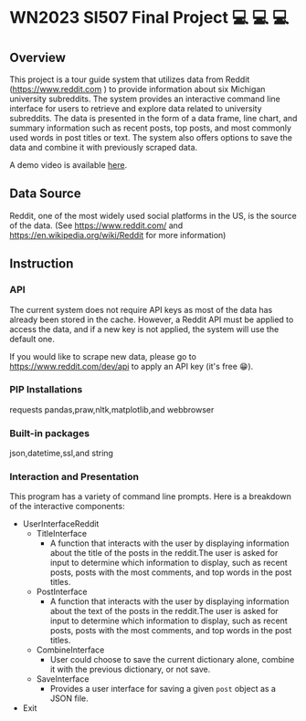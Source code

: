 # WN2023 SI507 Final Project :computer: :computer: :computer:

## Overview 
This project is a tour guide system that utilizes data from Reddit (https://www.reddit.com ) to provide information about six Michigan university subreddits. The system provides an interactive command line interface for users to retrieve and explore data related to university subreddits. The data is presented in the form of a data frame, line chart, and summary information such as recent posts, top posts, and most commonly used words in post titles or text. The system also offers options to save the data and combine it with previously scraped data.

A demo video is available [here](https://drive.google.com/file/d/1hK9MGyQFBP61cgnh2z1V_jx-Fz8FLH7E/view?usp=sharing).


## Data Source
Reddit, one of the most widely used social platforms in the US, is the source of the data. 
(See https://www.reddit.com/ and https://en.wikipedia.org/wiki/Reddit for more information)

## Instruction

### API 
The current system does not require API keys as most of the data has already been stored in the cache. However, a Reddit API must be applied to access the data, and if a new key is not applied, the system will use the default one.  

If you would like to scrape new data, please go to https://www.reddit.com/dev/api to apply an API key (it's free :grin:).

### PIP Installations
requests pandas,praw,nltk,matplotlib,and webbrowser

### Built-in packages
json,datetime,ssl,and string

### Interaction and Presentation

This program has a variety of command line prompts. Here is a breakdown of the interactive components:

* UserInterfaceReddit
  * TitleInterface
    * A function that interacts with the user by displaying information about the title of the posts in the reddit.The user is asked for input to determine which information to display, such as recent posts, posts with the most comments, and top words in the post titles.
  * PostInterface
    * A function that interacts with the user by displaying information about the text of the posts in the reddit.The user is asked for input to determine which information to display, such as recent posts, posts with the most comments, and top words in the post titles.
  * CombineInterface
    * User could choose to save the current dictionary alone, combine it with the previous dictionary, or not save.
  * SaveInterface
    * Provides a user interface for saving a given `post` object as a JSON file.
* Exit




